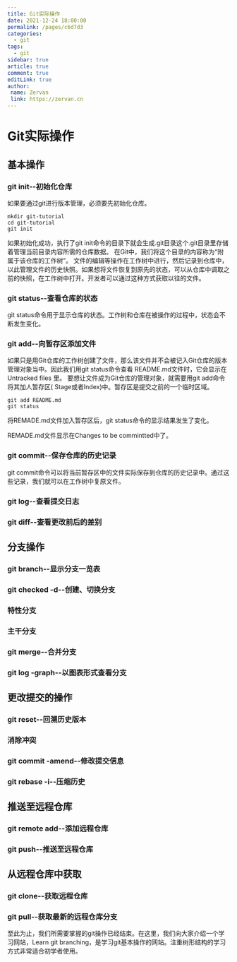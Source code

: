 ```yaml
---
title: Git实际操作
date: 2021-12-24 18:00:00
permalink: /pages/c6d7d3
categories:
  - git
tags:
  - git
sidebar: true
article: true
comment: true
editLink: true
author:
 name: Zervan
 link: https://zervan.cn
---
```


# Git实际操作

## 基本操作

### git init--初始化仓库

如果要通过git进行版本管理，必须要先初始化仓库。

```
mkdir git-tutorial
cd git-tutorial
git init
```

如果初始化成功，执行了git init命令的目录下就会生成.git目录这个.git目录里存储着管理当前目录内容所需的仓库数据。
在Git中，我们将这个目录的内容称为“附属于该仓库的工作树”。
文件的编辑等操作在工作树中进行，然后记录到仓库中，以此管理文件的历史快照。如果想将文件恢复到原先的状态，可以从仓库中调取之前的快照，在工作树中打开。开发者可以通过这种方式获取以往的文件。

### git status--查看仓库的状态

git status命令用于显示仓库的状态。工作树和仓库在被操作的过程中，状态会不断发生变化。

### git add--向暂存区添加文件

如果只是用Git仓库的工作树创建了文件，那么该文件并不会被记入Git仓库的版本管理对象当中。因此我们用git status命令查看
README.md文件时，它会显示在Untracked files 里。
要想让文件成为Git仓库的管理对象，就需要用git add命令将其加人暂存区( Stage或者Index)中。暂存区是提交之前的一个临时区域。

```
git add README.md
git status
```

将REMADE.md文件加入暂存区后，git status命令的显示结果发生了变化。

REMADE.md文件显示在Changes to be commintted中了。

### git commit--保存仓库的历史记录

git commit命令可以将当前暂存区中的文件实际保存到仓库的历史记录中。通过这些记录，我们就可以在工作树中复原文件。

### git log--查看提交日志

### git diff--查看更改前后的差别

## 分支操作

### git branch--显示分支一览表

### git checked -d--创建、切换分支

### 特性分支

### 主干分支

### git merge--合并分支

### git log -graph--以图表形式查看分支

## 更改提交的操作

### git reset--回溯历史版本

### 消除冲突

### git commit -amend--修改提交信息

### git rebase -i--压缩历史

## 推送至远程仓库

### git remote add--添加远程仓库

### git push--推送至远程仓库

## 从远程仓库中获取

### git clone--获取远程仓库

### git pull--获取最新的远程仓库分支

至此为止，我们所需要掌握的git操作已经结束。在这里，我们向大家介绍一个学习网站，Learn git branching，是学习git基本操作的网站。注重树形结构的学习方式非常适合初学者使用。